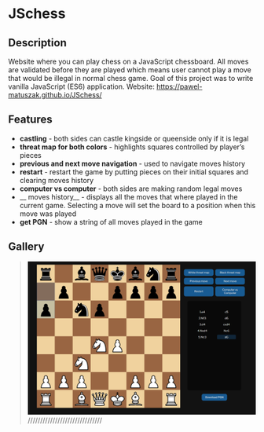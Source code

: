 # JSchess

## Description
Website where you can play chess on a JavaScript chessboard. All moves are validated before they are played which means user cannot play a move that would be illegal in normal chess game. 
Goal of this project was to write vanilla JavaScript (ES6) application.
Website: https://pawel-matuszak.github.io/JSchess/

## Features
* __castling__ - both sides can castle kingside or queenside only if it is legal
* __threat map for both colors__ - highlights squares controlled by player’s pieces
* __previous and next move navigation__ - used to navigate moves history
* __restart__ - restart the game by putting pieces on their initial squares and clearing moves history
* __computer vs computer__ - both sides are making random legal moves
* __ moves history__ - displays all the moves that where played in the current game. Selecting a move will set the board to a position when this move was played
* __get PGN__ - show a string of all moves played in the game 

## Gallery
>![chess board](/src/images/s.PNG)
//////////////////////////////
